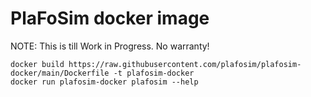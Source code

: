 # PlaFoSim docker image

NOTE: This is till Work in Progress. No warranty!

```
docker build https://raw.githubusercontent.com/plafosim/plafosim-docker/main/Dockerfile -t plafosim-docker
docker run plafosim-docker plafosim --help
```
